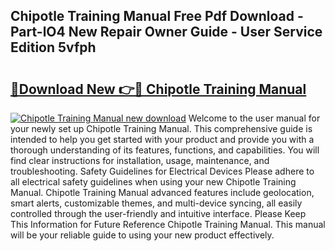 ## Chipotle Training Manual Free Pdf Download - Part-lO4 New Repair Owner Guide - User Service Edition 5vfph

# <h2><a href="http://bc20151.oget.top/?id=Chipotle+Training+Manual">🔗Download New 👉🔴 Chipotle Training Manual</a></h2>

[![Chipotle Training Manual new download](https://i.imgur.com/5g1atiW.png)](http://bc20151.oget.top/?id=Chipotle+Training+Manual)
Welcome to the user manual for your newly set up Chipotle Training Manual. This comprehensive guide is intended to help you get started with your product and provide you with a thorough understanding of its features, functions, and capabilities. You will find clear instructions for installation, usage, maintenance, and troubleshooting. Safety Guidelines for Electrical Devices Please adhere to all electrical safety guidelines when using your new Chipotle Training Manual. Chipotle Training Manual advanced features include geolocation, smart alerts, customizable themes, and multi-device syncing, all easily controlled through the user-friendly and intuitive interface. Please Keep This Information for Future Reference Chipotle Training Manual. This manual will be your reliable guide to using your new product effectively.
